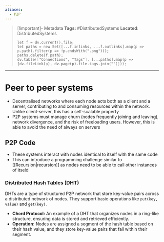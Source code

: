 ```yaml
---
aliases:
  - P2P
---
```


> [!important]- Metadata
> **Tags:** #DistributedSystems 
> **Located:** DistributedSystems
> ```dataviewjs
> let f = dv.current().file;
> let paths = new Set([...f.inlinks, ...f.outlinks].map(p => p.path).filter(p => !p.endsWith(".png")));
> paths.delete(f.path);
> dv.table(["Connections", "Tags"], [...paths].map(p => [dv.fileLink(p), dv.page(p).file.tags.join("")]));
> ```

___
# Peer to peer systems
- Decentralised networks where each node acts both as a client and a server, contributing to and consuming resources within the network. Unlike client-server, this has a self-scalable property 
- P2P systems must manage churn (nodes frequently joining and leaving), network divergence, and the risk of freeloading users. However, this is able to avoid the need of always on servers


## P2P Code
- These systems interact with nodes identical to itself with the same code
- This can introduce a programming challenge similar to [[Recursion|recursion]] as nodes need to be able to call other instances of itseld
### Distributed Hash Tables (DHT)

DHTs are a type of structured P2P network that store key-value pairs across a distributed network of nodes. They support basic operations like `put(key, value)` and `get(key)`.

- **Chord Protocol:** An example of a DHT that organizes nodes in a ring-like structure, ensuring data is stored and retrieved efficiently.
- **Operation:** Nodes are assigned a segment of the hash table based on their hash value, and they store key-value pairs that fall within their segment.
